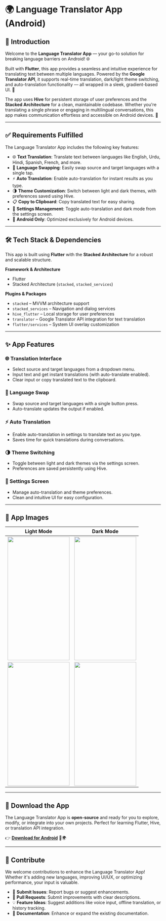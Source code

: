 # 🌍 Language Translator App (Android)

## 🌟 Introduction

Welcome to the **Language Translator App** — your go-to solution for breaking language barriers on Android! 🌐

Built with **Flutter**, this app provides a seamless and intuitive experience for translating text between multiple languages. Powered by the **Google Translator API**, it supports real-time translation, dark/light theme switching, and auto-translation functionality — all wrapped in a sleek, gradient-based UI. 📱

The app uses **Hive** for persistent storage of user preferences and the **Stacked Architecture** for a clean, maintainable codebase. Whether you're translating a single phrase or engaging in multilingual conversations, this app makes communication effortless and accessible on Android devices. 🚀

---

## ✅ Requirements Fulfilled

The Language Translator App includes the following key features:

* 🌐 **Text Translation**: Translate text between languages like English, Urdu, Hindi, Spanish, French, and more.
* 🔄 **Language Swapping**: Easily swap source and target languages with a single tap.
* ⚡ **Auto Translation**: Enable auto-translation for instant results as you type.
* 🌗 **Theme Customization**: Switch between light and dark themes, with preferences saved using Hive.
* 📋 **Copy to Clipboard**: Copy translated text for easy sharing.
* 🔧 **Settings Management**: Toggle auto-translation and dark mode from the settings screen.
* 📱 **Android Only**: Optimized exclusively for Android devices.

---

## 🛠 Tech Stack & Dependencies

This app is built using **Flutter** with the **Stacked Architecture** for a robust and scalable structure.

**Framework & Architecture**

* Flutter
* Stacked Architecture (`stacked`, `stacked_services`)

**Plugins & Packages**

* `stacked` – MVVM architecture support
* `stacked_services` – Navigation and dialog services
* `hive_flutter` – Local storage for user preferences
* `translator` – Google Translator API integration for text translation
* `flutter/services` – System UI overlay customization

---

## ✨ App Features

### 🌐 Translation Interface

* Select source and target languages from a dropdown menu.
* Input text and get instant translations (with auto-translate enabled).
* Clear input or copy translated text to the clipboard.

### 🔄 Language Swap

* Swap source and target languages with a single button press.
* Auto-translate updates the output if enabled.

### ⚡ Auto Translation

* Enable auto-translation in settings to translate text as you type.
* Saves time for quick translations during conversations.

### 🌗 Theme Switching

* Toggle between light and dark themes via the settings screen.
* Preferences are saved persistently using Hive.

### 🔧 Settings Screen

* Manage auto-translation and theme preferences.
* Clean and intuitive UI for easy configuration.

---

## 📸 App Images

| Light Mode | Dark Mode |
| ---------- | --------- |
| <img src="https://github.com/user-attachments/assets/1116217e-9966-4c6e-89ee-95ff18e9fd5a" width="200" height="400" /> | <img src="https://github.com/user-attachments/assets/e673c54f-e2b1-4ce5-8371-7e938ca67983" width="200" height="400" /> |
| <img src="https://github.com/user-attachments/assets/f61d3ab4-de95-42eb-87b7-c8a68ee6d236" width="200" height="400" /> | <img src="https://github.com/user-attachments/assets/23ba7007-ead3-46d5-806c-1574f7a14b12" width="200" height="400" /> |

---

## 📲 Download the App

The Language Translator App is **open-source** and ready for you to explore, modify, or integrate into your own projects. Perfect for learning Flutter, Hive, or translation API integration.

👉 **[Download for Android](https://drive.google.com/file/d/1_ZxdK8mG4AEVGodFxgB4JnPsA7QZNB1p/view?usp=drive_link)** 📱🌍

---

## 🤝 Contribute

We welcome contributions to enhance the Language Translator App! Whether it's adding new languages, improving UI/UX, or optimizing performance, your input is valuable.

* 🐛 **Submit Issues**: Report bugs or suggest enhancements.
* 🔧 **Pull Requests**: Submit improvements with clear descriptions.
* 💡 **Feature Ideas**: Suggest additions like voice input, offline translation, or history tracking.
* 📝 **Documentation**: Enhance or expand the existing documentation.

